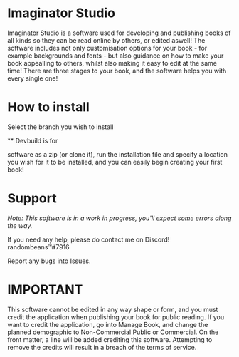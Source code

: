 # Imaginator Studio

Imaginator Studio is a software used for developing and publishing books of all kinds so they can be read online by others, or edited aswell! The software includes not only customisation options for your book - for example backgrounds and fonts - but also guidance on how to make your book appealling to others, whilst also making it easy to edit at the same time! There are three stages to your book, and the software helps you with every single one!

# How to install
Select the branch you wish to install

** Devbuild is for

software as a zip (or clone it), run the installation file and specify a location you wish for it to be installed, and you can easily begin creating your first book!

# Support

*Note: This software is in a work in progress, you'll expect some errors along the way.*

If you need any help, please do contact me on Discord!
randombeans™#7916

Report any bugs into Issues.

# IMPORTANT

This software cannot be edited in any way shape or form, and you must credit the application when publishing your book for public reading. If you want to credit the application, go into Manage Book, and change the planned demographic to Non-Commercial Public or Commercial. On the front matter, a line will be added crediting this software. Attempting to remove the credits will result in a breach of the terms of service.
